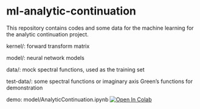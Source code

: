 # ml-analytic-continuation
This repository contains codes and some data for the machine learning for the analytic continuation project.

kernel/: forward transform matrix

model/: neural network models

data/: mock spectral functions, used as the training set

test-data/: some spectral functions or imaginary axis Green’s functions for demonstration

demo: model/AnalyticContinuation.ipynb [![Open In Colab](https://colab.research.google.com/assets/colab-badge.svg)](https://colab.research.google.com/github/materialstheory/ml-analytic-continuation/blob/main/model/AnalyticContinuation.ipynb) 



